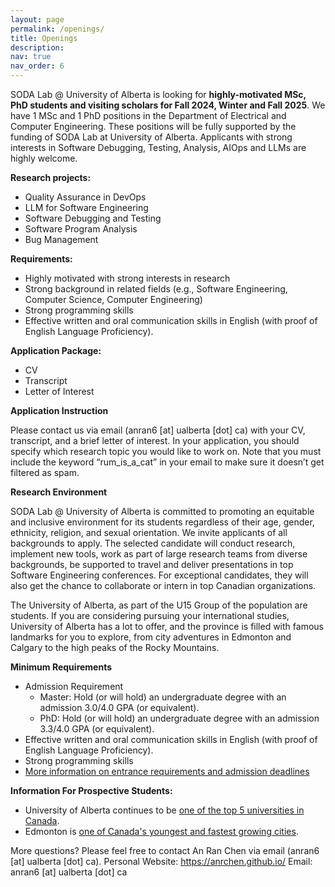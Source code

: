 ```yaml
---
layout: page
permalink: /openings/
title: Openings
description: 
nav: true
nav_order: 6
---
```


SODA Lab @ University of Alberta is looking for **highly-motivated MSc, PhD students and visiting scholars for
Fall 2024, Winter and Fall 2025**. We have 1 MSc and 1 PhD positions in the Department of Electrical and Computer Engineering. These positions will be fully supported by the funding of SODA Lab at University of Alberta. Applicants with strong interests in Software Debugging, Testing, Analysis, AIOps and LLMs are highly welcome.

**Research projects:**
- Quality Assurance in DevOps
- LLM for Software Engineering
- Software Debugging and Testing
- Software Program Analysis
- Bug Management

**Requirements:**
- Highly motivated with strong interests in research
- Strong background in related fields (e.g., Software Engineering, Computer Science,
Computer Engineering)
- Strong programming skills
- Effective written and oral communication skills in English (with proof of English
Language Proficiency).

**Application Package:**
- CV
- Transcript
- Letter of Interest

**Application Instruction**

Please contact us via email (anran6 [at] ualberta [dot] ca) with your CV, transcript, and a brief
letter of interest. In your application, you should specify which research topic you would like to
work on. Note that you must include the keyword “rum_is_a_cat” in your email to make sure it
doesn’t get filtered as spam.

**Research Environment**

SODA Lab @ University of Alberta is committed to promoting an equitable and inclusive
environment for its students regardless of their age, gender, ethnicity, religion, and sexual
orientation. We invite applicants of all backgrounds to apply. The selected candidate will conduct
research, implement new tools, work as part of large research teams from diverse backgrounds,
be supported to travel and deliver presentations in top Software Engineering conferences. For
exceptional candidates, they will also get the chance to collaborate or intern in top Canadian
organizations.

The University of Alberta, as part of the U15 Group of the population are students. If you are considering pursuing your international studies,
University of Alberta has a lot to offer, and the province is filled with famous landmarks for you to
explore, from city adventures in Edmonton and Calgary to the high peaks of the Rocky
Mountains.

**Minimum Requirements** 
- Admission Requirement
	- Master: Hold (or will hold) an undergraduate degree with an admission 3.0/4.0 GPA (or equivalent).
	- PhD: Hold (or will hold) an undergraduate degree with an admission 3.3/4.0 GPA (or equivalent).
- Effective written and oral communication skills in English (with proof of English Language Proficiency).
- Strong programming skills
- [More information on entrance requirements and admission deadlines](https://www.ualberta.ca/graduate-programs/electrical-and-computer-engineering.html) <br>

**Information For Prospective Students:** <br>
- University of Alberta continues to be [one of the top 5 universities in Canada](https://www.topuniversities.com/university-rankings/world-university-rankings/2024?&countries=ca).
- Edmonton is [one of Canada's youngest and fastest growing cities](https://why.edmonton.ca/).

More questions?
Please feel free to contact An Ran Chen via email (anran6 [at] ualberta [dot] ca).
Personal Website: https://anrchen.github.io/
Email: anran6 [at] ualberta [dot] ca
	